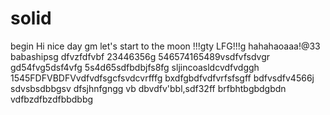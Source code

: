 # solid
begin
Hi
nice day
gm
let's start
to the moon !!!gty
LFG!!!g
hahahaoaaa!@33
babashipsg
dfvzfdfvbf
23446356g
546574165489vsdfvfsdvgr
gd54fvg5dsf4vfg
5s4d65sdfbdbjfs8fg
sljincoasldcvdfvdggh
1545FDFVBDFVvdfvdfsgcfsvdcvrfffg
bxdfgbdfvdfvrfsfsgff
bdfvsdfv4566j
sdvsbsdbbgsv dfsjhnfgngg
vb dbvdfv'bbl,sdf32ff
brfbhtbgbdgbdn
vdfbzdfbzdfbbdbbg
